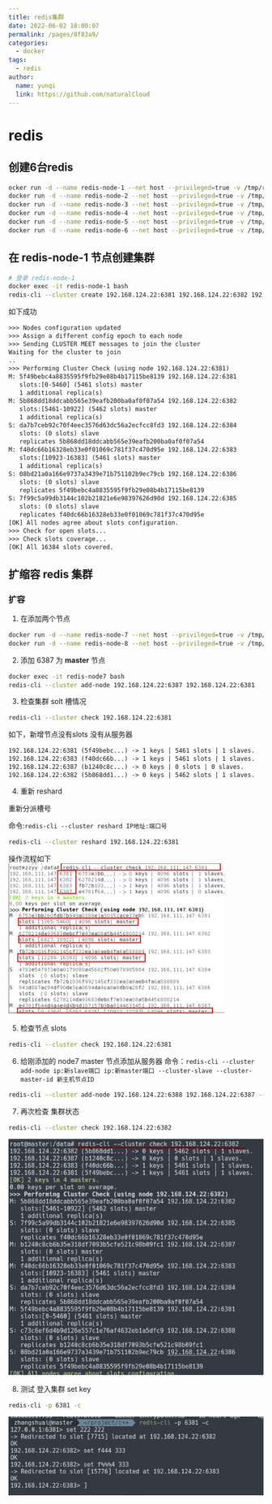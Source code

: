```yaml
---
title: redis集群
date: 2022-06-02 18:00:07
permalink: /pages/8f83a9/
categories:
  - docker
tags:
  - redis
author: 
  name: yunqi
  link: https://github.com/naturalCloud
---
```



# redis

## 创建6台redis

```bash
ocker run -d --name redis-node-1 --net host --privileged=true -v /tmp/redis/share/redis-node-1:/data redis:6.0.8 --cluster-enabled yes --appendonly yes --port 6381
docker run -d --name redis-node-2 --net host --privileged=true -v /tmp/redis/share/redis-node-2:/data redis:6.0.8 --cluster-enabled yes --appendonly yes --port 6382
docker run -d --name redis-node-3 --net host --privileged=true -v /tmp/redis/share/redis-node-3:/data redis:6.0.8 --cluster-enabled yes --appendonly yes --port 6383
docker run -d --name redis-node-4 --net host --privileged=true -v /tmp/redis/share/redis-node-4:/data redis:6.0.8 --cluster-enabled yes --appendonly yes --port 6384
docker run -d --name redis-node-5 --net host --privileged=true -v /tmp/redis/share/redis-node-5:/data redis:6.0.8 --cluster-enabled yes --appendonly yes --port 6385
docker run -d --name redis-node-6 --net host --privileged=true -v /tmp/redis/share/redis-node-6:/data redis:6.0.8 --cluster-enabled yes --appendonly yes --port 6386
```

## 在 **redis-node-1** 节点创建集群

```bash
# 登录 redis-node-1 
docker exec -it redis-node-1 bash
redis-cli --cluster create 192.168.124.22:6381 192.168.124.22:6382 192.168.124.22:6383 192.168.124.22:6384 192.168.124.22:6385 192.168.124.22:6386 --cluster-replicas 1
```

如下成功
```text
>>> Nodes configuration updated
>>> Assign a different config epoch to each node
>>> Sending CLUSTER MEET messages to join the cluster
Waiting for the cluster to join
..
>>> Performing Cluster Check (using node 192.168.124.22:6381)
M: 5f49bebc4a8835595f9fb29e08b4b17115be8139 192.168.124.22:6381
   slots:[0-5460] (5461 slots) master
   1 additional replica(s)
M: 5b868dd18ddcabb565e39eafb200ba0af0f07a54 192.168.124.22:6382
   slots:[5461-10922] (5462 slots) master
   1 additional replica(s)
S: da7b7ceb92c70f4eec3576d63dc56a2ecfcc8fd3 192.168.124.22:6384
   slots: (0 slots) slave
   replicates 5b868dd18ddcabb565e39eafb200ba0af0f07a54
M: f40dc66b16328eb33e0f01069c781f37c470d95e 192.168.124.22:6383
   slots:[10923-16383] (5461 slots) master
   1 additional replica(s)
S: 08bd21a0a166e9737a3439e71b751102b9ec79cb 192.168.124.22:6386
   slots: (0 slots) slave
   replicates 5f49bebc4a8835595f9fb29e08b4b17115be8139
S: 7f99c5a99db3144c102b21821e6e98397626d90d 192.168.124.22:6385
   slots: (0 slots) slave
   replicates f40dc66b16328eb33e0f01069c781f37c470d95e
[OK] All nodes agree about slots configuration.
>>> Check for open slots...
>>> Check slots coverage...
[OK] All 16384 slots covered.
```

## 扩缩容 **redis** 集群
### 扩容

1. 在添加两个节点

```bash
docker run -d --name redis-node-7 --net host --privileged=true -v /tmp/redis/share/redis-node-7:/data redis:6.0.8 --cluster-enabled yes --appendonly yes --port 6387
docker run -d --name redis-node-8 --net host --privileged=true -v /tmp/redis/share/redis-node-8:/data redis:6.0.8 --cluster-enabled yes --appendonly yes --port 6388
```

2. 添加 6387 为 **master** 节点

```bash
docker exec -it redis-node7 bash
redis-cli --cluster add-node 192.168.124.22:6387 192.168.124.22:6381
```

3. 检查集群 solt 槽情况

```bash
redis-cli --cluster check 192.168.124.22:6381
```

如下，新增节点没有slots 没有从服务器
```
192.168.124.22:6381 (5f49bebc...) -> 1 keys | 5461 slots | 1 slaves.
192.168.124.22:6383 (f40dc66b...) -> 1 keys | 5461 slots | 1 slaves.
192.168.124.22:6387 (b1240c8c...) -> 0 keys | 0 slots | 0 slaves.
192.168.124.22:6382 (5b868dd1...) -> 0 keys | 5462 slots | 1 slaves.
```

4. 重新 reshard

重新分派槽号

命令:`redis-cli --cluster reshard IP地址:端口号`

```bash
redis-cli --cluster reshard 192.168.124.22:6381

```

操作流程如下
![](https://raw.githubusercontent.com/naturalCloud/personal-cloud-image-warehouse/main/devops/redis.md/328854396889570.png)


5. 检查节点 slots

```bash
redis-cli --cluster check 192.168.124.22:6381
```

6. 给刚添加的 node7 master 节点添加从服务器
   命令：`redis-cli --cluster add-node ip:新slave端口 ip:新master端口 --cluster-slave --cluster-master-id 新主机节点ID`

```bash
redis-cli --cluster add-node 192.168.124.22:6388 192.168.124.22:6387 --cluster-slave --cluster-master-id b1240c8cb6b35e318df7093b5cfe521c98b09fc1
```

7. 再次检查 集群状态

```bash
redis-cli --cluster check 192.168.124.22:6382
```

![](https://raw.githubusercontent.com/naturalCloud/personal-cloud-image-warehouse/main/devops/redis.md/225404025576212.png)



8. 测试 登入集群 set key

```bash
redis-cli -p 6381 -c
```

![登入集群set key](https://raw.githubusercontent.com/naturalCloud/personal-cloud-image-warehouse/main/devops/redis.md/248075824122690.png)

